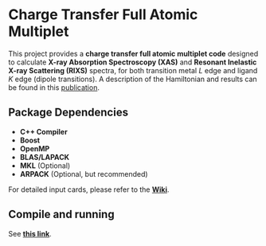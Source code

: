 # Charge Transfer Full Atomic Multiplet

This project provides a **charge transfer full atomic multiplet code** designed to calculate **X-ray Absorption Spectroscopy (XAS)** and **Resonant Inelastic X-ray Scattering (RIXS)** spectra, for both transition metal *L* edge and ligand *K* edge (dipole transitions). A description of the Hamiltonian and results can be found in this [publication](https://chemrxiv.org/engage/chemrxiv/article-details/6671eb0e5101a2ffa8e63407).

## Package Dependencies
- **C++ Compiler**
- **Boost**
- **OpenMP** 
- **BLAS/LAPACK**
- **MKL** (Optional)
- **ARPACK** (Optional, but recommended) 

For detailed input cards, please refer to the **[Wiki](https://github.com/khhsu0724/CTFAMultiplet/wiki/Input-Parameters)**.

## Compile and running
See **[this link](https://github.com/khhsu0724/CTFAMultiplet/wiki/Getting-Started#how-to-compile-this-code)**.
